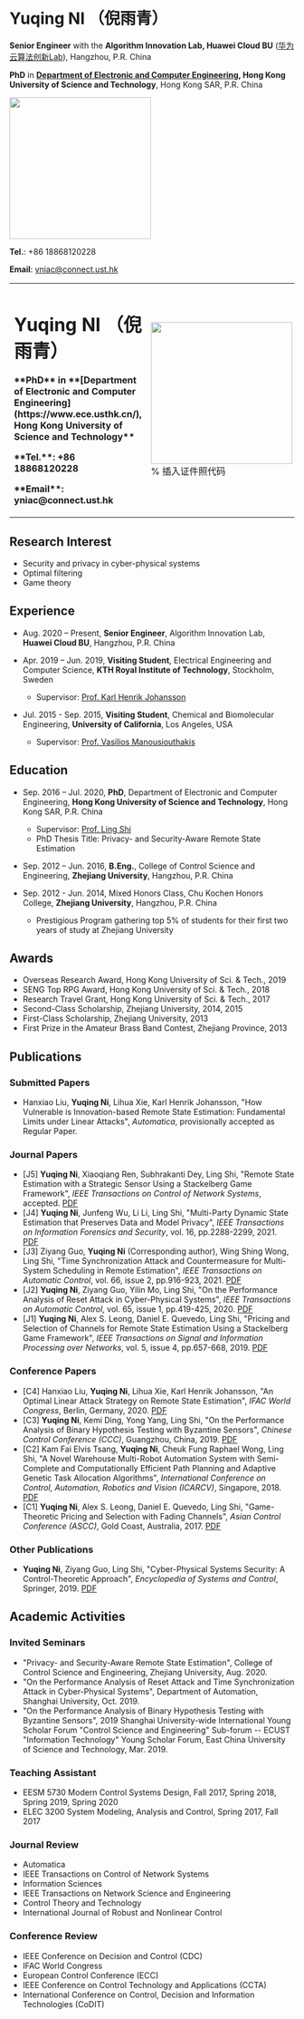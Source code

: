 # Yuqing NI （倪雨青）

**Senior Engineer** with the **Algorithm Innovation Lab, Huawei Cloud BU** ([华为云算法创新Lab](https://www.huaweicloud.com/lab/algorithm/home.html)), Hangzhou, P.R. China

**PhD** in **[Department of Electronic and Computer Engineering](https://www.ece.usthk.cn/), Hong Kong University of Science and Technology**, Hong Kong SAR, P.R. China

<img src="https://github.com/YuqingNi/yuqingni.github.io/raw/master/yuqing1.jpg" width="250px" />

**Tel.**: +86 18868120228

**Email**: yniac@connect.ust.hk

<table border="0">
  <tr>
    <td width="75%">
      <h1>Yuqing NI （倪雨青）</h1>
      <p><b>**PhD** in **[Department of Electronic and Computer Engineering](https://www.ece.usthk.cn/), Hong Kong University of Science and Technology**</b></p>
      <p><b>**Tel.**: +86 18868120228</b></p>
      <p><b>**Email**: yniac@connect.ust.hk</b></p>
    </td>
    <td width="25%">
      <img src="https://github.com/YuqingNi/yuqingni.github.io/raw/master/yuqing1.jpg" width="250px" />     % 插入证件照代码
    </td>
  </tr>
</table>


## Research Interest
- Security and privacy in cyber-physical systems
- Optimal filtering
- Game theory

## Experience
- Aug. 2020 – Present, **Senior Engineer**, Algorithm Innovation Lab, **Huawei Cloud BU**, Hangzhou, P.R. China

- Apr. 2019 – Jun. 2019, **Visiting Student**, Electrical Engineering and Computer Science, **KTH Royal Institute of Technology**, Stockholm, Sweden
  - Supervisor: [Prof. Karl Henrik Johansson](https://people.kth.se/~kallej/)
  
- Jul. 2015 - Sep. 2015, **Visiting Student**, Chemical and Biomolecular Engineering, **University of California**, Los Angeles, USA
  - Supervisor: [Prof. Vasilios Manousiouthakis](https://samueli.ucla.edu/people/vasilios-manousiouthakis/)


## Education
- Sep. 2016 – Jul. 2020, **PhD**, Department of Electronic and Computer Engineering, **Hong Kong University of Science and Technology**, Hong Kong SAR, P.R. China
  - Supervisor: [Prof. Ling Shi](https://eesling.home.ece.ust.hk/)
  - PhD Thesis Title: Privacy- and Security-Aware Remote State Estimation
  
- Sep. 2012 – Jun. 2016, **B.Eng.**, College of Control Science and Engineering, **Zhejiang University**, Hangzhou, P.R. China

- Sep. 2012 - Jun. 2014, Mixed Honors Class, Chu Kochen Honors College, **Zhejiang University**, Hangzhou, P.R. China
  - Prestigious Program gathering top 5% of students for their first two years of study at Zhejiang University


## Awards
- Overseas Research Award, Hong Kong University of Sci. & Tech., 2019
- SENG Top RPG Award, Hong Kong University of Sci. & Tech., 2018
- Research Travel Grant, Hong Kong University of Sci. & Tech., 2017
- Second-Class Scholarship, Zhejiang University, 2014, 2015
- First-Class Scholarship, Zhejiang University, 2013
- First Prize in the Amateur Brass Band Contest, Zhejiang Province, 2013

## Publications
### Submitted Papers
- Hanxiao Liu, **Yuqing Ni**, Lihua Xie, Karl Henrik Johansson, "How Vulnerable is Innovation-based Remote State Estimation: Fundamental Limits under Linear Attacks", *Automatica*, provisionally accepted as Regular Paper.

### Journal Papers
- [J5] **Yuqing Ni**, Xiaoqiang Ren, Subhrakanti Dey, Ling Shi, "Remote State Estimation with a Strategic Sensor Using a Stackelberg Game Framework", *IEEE Transactions on Control of Network Systems*, accepted. [PDF](https://ieeexplore.ieee.org/document/9424442)
- [J4] **Yuqing Ni**, Junfeng Wu, Li Li, Ling Shi, "Multi-Party Dynamic State Estimation that Preserves Data and Model Privacy", *IEEE Transactions on Information Forensics and Security*, vol. 16, pp.2288-2299, 2021. [PDF](https://ieeexplore.ieee.org/document/9321546/keywords#keywords)
- [J3] Ziyang Guo, **Yuqing Ni** (Corresponding author), Wing Shing Wong, Ling Shi, "Time Synchronization Attack and Countermeasure for Multi-System Scheduling in Remote Estimation", *IEEE Transactions on Automatic Control*, vol. 66, issue 2, pp.916-923, 2021. [PDF](https://ieeexplore.ieee.org/document/9099615)
- [J2] **Yuqing Ni**, Ziyang Guo, Yilin Mo, Ling Shi, "On the Performance Analysis of Reset Attack in Cyber-Physical Systems", *IEEE Transactions on Automatic Control*, vol. 65, issue 1, pp.419-425, 2020. [PDF](https://ieeexplore.ieee.org/document/8704930)
- [J1] **Yuqing Ni**, Alex S. Leong, Daniel E. Quevedo, Ling Shi, "Pricing and Selection of Channels for Remote State Estimation Using a Stackelberg Game Framework", *IEEE Transactions on Signal and Information Processing over Networks*, vol. 5, issue 4, pp.657-668, 2019. [PDF](https://ieeexplore.ieee.org/document/8786167)

### Conference Papers
- [C4] Hanxiao Liu, **Yuqing Ni**, Lihua Xie, Karl Henrik Johansson, "An Optimal Linear Attack Strategy on Remote State Estimation", *IFAC World Congress*, Berlin, Germany, 2020. [PDF](https://www.sciencedirect.com/science/article/pii/S2405896320323247)
- [C3] **Yuqing Ni**, Kemi Ding, Yong Yang, Ling Shi, "On the Performance Analysis of Binary Hypothesis Testing with Byzantine Sensors", *Chinese Control Conference (CCC)*, Guangzhou, China, 2019. [PDF](https://ieeexplore.ieee.org/document/8866367)
- [C2] Kam Fai Elvis Tsang, **Yuqing Ni**, Cheuk Fung Raphael Wong, Ling Shi, "A Novel Warehouse Multi-Robot Automation System with Semi-Complete and Computationally Efficient Path Planning and Adaptive Genetic Task Allocation Algorithms", *International Conference on Control, Automation, Robotics and Vision (ICARCV)*, Singapore, 2018. [PDF](https://ieeexplore.ieee.org/document/8581092)
- [C1] **Yuqing Ni**, Alex S. Leong, Daniel E. Quevedo, Ling Shi, "Game-Theoretic Pricing and Selection with Fading Channels", *Asian Control Conference (ASCC)*, Gold Coast, Australia, 2017. [PDF](https://ieeexplore.ieee.org/document/8287296)

### Other Publications
- **Yuqing Ni**, Ziyang Guo, Ling Shi, "Cyber-Physical Systems Security: A Control-Theoretic Approach", *Encyclopedia of Systems and Control*, Springer, 2019. [PDF](https://link.springer.com/referenceworkentry/10.1007%2F978-1-4471-5102-9_100138-1)

## Academic Activities
### Invited Seminars
- "Privacy- and Security-Aware Remote State Estimation", College of Control Science and Engineering, Zhejiang University, Aug. 2020.
- "On the Performance Analysis of Reset Attack and Time Synchronization Attack in Cyber-Physical Systems", Department of Automation, Shanghai University, Oct. 2019.
- "On the Performance Analysis of Binary Hypothesis Testing with Byzantine Sensors", 2019 Shanghai University-wide International Young Scholar Forum "Control Science and Engineering" Sub-forum -- ECUST "Information Technology" Young Scholar Forum, East China University of Science and Technology, Mar. 2019.

### Teaching Assistant
- EESM 5730 Modern Control Systems Design, Fall 2017, Spring 2018, Spring 2019, Spring 2020
- ELEC 3200 System Modeling, Analysis and Control, Spring 2017, Fall 2017

### Journal Review
- Automatica
- IEEE Transactions on Control of Network Systems
- Information Sciences
- IEEE Transactions on Network Science and Engineering
- Control Theory and Technology
- International Journal of Robust and Nonlinear Control

### Conference Review
- IEEE Conference on Decision and Control (CDC)
- IFAC World Congress
- European Control Conference (ECC)
- IEEE Conference on Control Technology and Applications (CCTA) 
- International Conference on Control, Decision and Information Technologies (CoDIT) 

